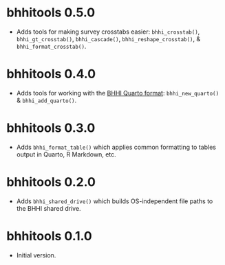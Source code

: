 # bhhitools 0.5.0

* Adds tools for making survey crosstabs easier: `bhhi_crosstab()`, `bhhi_gt_crosstab()`, `bhhi_cascade()`, `bhhi_reshape_crosstab()`, & `bhhi_format_crosstab()`.

# bhhitools 0.4.0

* Adds tools for working with the [BHHI Quarto format](https://github.com/ucsf-bhhi/bhhi-quarto): `bhhi_new_quarto()` & `bhhi_add_quarto()`. 

# bhhitools 0.3.0

* Adds `bhhi_format_table()` which applies common formatting to tables output in Quarto, R Markdown, etc. 

# bhhitools 0.2.0

* Adds `bhhi_shared_drive()` which builds OS-independent file paths to the BHHI shared drive.

# bhhitools 0.1.0

* Initial version.
